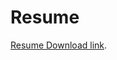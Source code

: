# Resume

[Resume Download link](https://github.com/thisshri/resume/raw/main/Shri%20Kant%20Singh.pdf).
